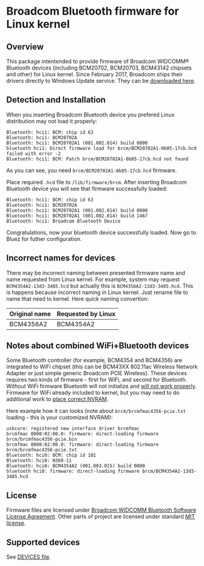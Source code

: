 # Broadcom Bluetooth firmware for Linux kernel

## Overview
This package intentended to provide firmware of Broadcom WIDCOMM® Bluetooth
devices (including BCM20702, BCM20703, BCM43142 chipsets and other) for Linux
kernel. Since February 2017, Broadcom ships their drivers directly to Windows
Update service. They can be [downloaded here](http://www.catalog.update.microsoft.com/Search.aspx?q=Broadcom+bluetooth).

## Detection and Installation

When you inserting Broadcom Bluetooth device you prefered Linux distribution
may not load it properly:

```
Bluetooth: hci1: BCM: chip id 63
Bluetooth: hci1: BCM20702A
Bluetooth: hci1: BCM20702A1 (001.002.014) build 0000
bluetooth hci1: Direct firmware load for brcm/BCM20702A1-0b05-17cb.hcd failed with error -2
Bluetooth: hci1: BCM: Patch brcm/BCM20702A1-0b05-17cb.hcd not found
```

As you can see, you need `brcm/BCM20702A1-0b05-17cb.hcd` firmware.

Place required `.hcd` file to `/lib/firmware/brcm`. After inserting Broadcom
Bluetooth device you will see that firmware successfully loaded:

```
Bluetooth: hci1: BCM: chip id 63
Bluetooth: hci1: BCM20702A
Bluetooth: hci1: BCM20702A1 (001.002.014) build 0000
Bluetooth: hci1: BCM20702A1 (001.002.014) build 1467
Bluetooth: hci1: Broadcom Bluetooth Device
```

Congratulations, now your bluetooth device successfully loaded. Now go to Bluez
for futher configuration.

## Incorrect names for devices

There may be incorrect naming between presented firmware name and name
requested from Linux kernel. For example, system may request `BCM4354A2-13d3-3485.hcd`
but actually this is `BCM4356A2-13d3-3485.hcd`. This is happens because
incorrect naming in Linux kernel. Just rename file to name that need to
kernel. Here quick naming convertion:

| Original name | Requested by Linux |
|---------------|--------------------|
| BCM4356A2     | BCM4354A2          |

## Notes about combined WiFi+Bluetooth devices

Some Bluetooth controller (for example, BCM4354 and BCM4356) are integrated to
WiFi chipset (this can be BCM43XX 802.11ac Wireless Network Adapter or just
simple generic Broadcom PCIE Wireless). These devices requires two kinds of
firmware - first for WiFi, and second for Bluetooth. Without WiFi firmware
Bluetooth will not initialize and [will not work properly](https://github.com/winterheart/broadcom-bt-firmware/issues/3#issuecomment-318512097).
Firmware for WiFi already included to kernel, but you may need to do additional
work to [place correct NVRAM](https://wireless.wiki.kernel.org/en/users/drivers/brcm80211#broadcom_brcmfmac_driver).

Here example how it can looks (note about `brcm/brcmfmac4356-pcie.txt` 
loading - this is your customized NVRAM):

```
usbcore: registered new interface driver brcmfmac
brcmfmac 0000:02:00.0: firmware: direct-loading firmware brcm/brcmfmac4356-pcie.bin
brcmfmac 0000:02:00.0: firmware: direct-loading firmware brcm/brcmfmac4356-pcie.txt
Bluetooth: hci0: BCM: chip id 101
Bluetooth: hci0: N360-11
Bluetooth: hci0: BCM4354A2 (001.003.015) build 0000
bluetooth hci0: firmware: direct-loading firmware brcm/BCM4354A2-13d3-3485.hcd
```

## License

Firmware files are licensed under [Broadcom WIDCOMM Bluetooth Software License Agreement](LICENSE.broadcom_bcm20702).
Other parts of project are licensed under standard [MIT license](LICENSE.MIT.txt).

## Supported devices

See [DEVICES file](DEVICES.md).

